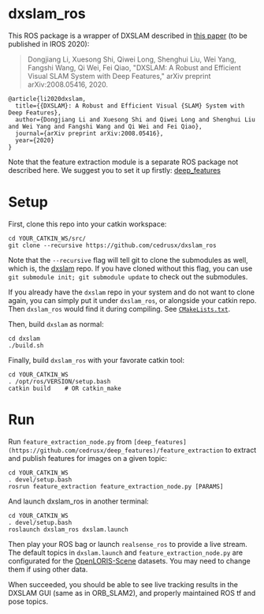 # dxslam_ros

This ROS package is a wrapper of DXSLAM described in [this paper](https://arxiv.org/pdf/2008.05416) (to be published in IROS 2020):

> Dongjiang Li, Xuesong Shi, Qiwei Long, Shenghui Liu, Wei Yang, Fangshi Wang, Qi Wei, Fei Qiao, "DXSLAM: A Robust and Efficient Visual SLAM System with Deep Features," arXiv preprint arXiv:2008.05416, 2020.

```
@article{li2020dxslam,
  title={{DXSLAM}: A Robust and Efficient Visual {SLAM} System with Deep Features},
  author={Dongjiang Li and Xuesong Shi and Qiwei Long and Shenghui Liu and Wei Yang and Fangshi Wang and Qi Wei and Fei Qiao},
  journal={arXiv preprint arXiv:2008.05416},
  year={2020}
}
```

Note that the feature extraction module is a separate ROS package not described here. We suggest you to set it up firstly:
[deep_features](https://github.com/cedrusx/deep_features)

# Setup

First, clone this repo into your catkin workspace:
```
cd YOUR_CATKIN_WS/src/
git clone --recursive https://github.com/cedrusx/dxslam_ros
```

Note that the `--recursive` flag will tell git to clone the submodules as well, which is, the [dxslam](https://github.com/cedrusx/dxslam) repo.
If you have cloned without this flag, you can use `git submodule init; git submodule update` to check out the submodules.

If you already have the `dxslam` repo in your system and do not want to clone again, you can simply put it under `dxslam_ros`, or alongside your catkin repo.
Then `dxslam_ros` would find it during compiling. See [`CMakeLists.txt`](https://github.com/cedrusx/dxslam_ros/blob/dxslam/CMakeLists.txt).

Then, build `dxslam` as normal:
```
cd dxslam
./build.sh
```

Finally, build `dxslam_ros` with your favorate catkin tool:
```
cd YOUR_CATKIN_WS
. /opt/ros/VERSION/setup.bash
catkin build    # OR catkin_make
```

# Run

Run `feature_extraction_node.py` from `[deep_features](https://github.com/cedrusx/deep_features)/feature_extraction` to extract and publish features for images on a given topic:
```
cd YOUR_CATKIN_WS
. devel/setup.bash
rosrun feature_extraction feature_extraction_node.py [PARAMS]
```

And launch dxslam_ros in another terminal:
```
cd YOUR_CATKIN_WS
. devel/setup.bash
roslaunch dxslam_ros dxslam.launch
```

Then play your ROS bag or launch `realsense_ros` to provide a live stream.
The default topics in `dxslam.launch` and `feature_extraction_node.py` are configurated for the [OpenLORIS-Scene](https://lifelong-robotic-vision.github.io/dataset/scene) datasets. You may need to change them if using other data.

When succeeded, you should be able to see live tracking results in the DXSLAM GUI (same as in ORB_SLAM2), and properly maintained ROS tf and pose topics.

